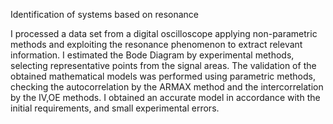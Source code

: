 Identification of systems based on resonance

I processed a data set from a digital oscilloscope applying non-parametric methods and exploiting the resonance phenomenon to extract relevant information.
I estimated the Bode Diagram by experimental methods, selecting representative points from the signal areas.
The validation of the obtained mathematical models was performed using parametric methods, checking the autocorrelation by the ARMAX method and the intercorrelation by the IV,OE methods.
I obtained an accurate model in accordance with the initial requirements, and small experimental errors.
